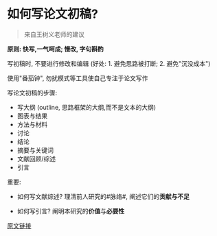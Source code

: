 # 如何写论文初稿?

> 来自王树义老师的建议

**原则: 快写,一气呵成; 慢改, 字句斟酌**

写初稿时, 不要进行修改和编辑 (好处: 1. 避免思路被打断; 2. 避免"沉没成本")

使用"番茄钟", 勿扰模式等工具使自己专注于论文写作

写论文初稿的步骤:

* 写大纲 (outline, 思路框架的大纲,而不是文本的大纲)
* 图表与结果
* 方法与材料
* 讨论
* 结论
* 摘要与关键词
* 文献回顾/综述
* 引言

重要:

* 如何写文献综述?
理清前人研究的#脉络#, 阐述它们的**贡献与不足**

* 如何写引言?
阐明本研究的**价值**与**必要性**


[原文链接](https://zhuanlan.zhihu.com/p/35648903)
